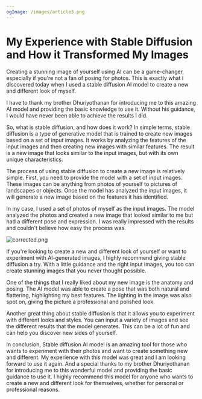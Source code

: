 ```yaml
---
ogImage: /images/article3.png
---
```



# My Experience with Stable Diffusion and How it Transformed My Images

Creating a stunning image of yourself using AI can be a game-changer, especially if you're not a fan of posing for photos. This is exactly what I discovered today when I used a stable diffusion AI model to create a new and different look of myself.

I have to thank my brother Dhuriyothanan for introducing me to this amazing AI model and providing the basic knowledge to use it. Without his guidance, I would have never been able to achieve the results I did.

So, what is stable diffusion, and how does it work? In simple terms, stable diffusion is a type of generative model that is trained to create new images based on a set of input images. It works by analyzing the features of the input images and then creating new images with similar features. The result is a new image that looks similar to the input images, but with its own unique characteristics.

The process of using stable diffusion to create a new image is relatively simple. First, you need to provide the model with a set of input images. These images can be anything from photos of yourself to pictures of landscapes or objects. Once the model has analyzed the input images, it will generate a new image based on the features it has identified.

In my case, I used a set of photos of myself as the input images. The model analyzed the photos and created a new image that looked similar to me but had a different pose and expression. I was really impressed with the results and couldn't believe how easy the process was.

![corrected.png](/images/my-experience-with-stable-diffusion-and-how-it-transformed-my-images.png)

If you're looking to create a new and different look of yourself or want to experiment with AI-generated images, I highly recommend giving stable diffusion a try. With a little guidance and the right input images, you too can create stunning images that you never thought possible.

One of the things that I really liked about my new image is the anatomy and posing. The AI model was able to create a pose that was both natural and flattering, highlighting my best features. The lighting in the image was also spot on, giving the picture a professional and polished look.

Another great thing about stable diffusion is that it allows you to experiment with different looks and styles. You can input a variety of images and see the different results that the model generates. This can be a lot of fun and can help you discover new sides of yourself.

In conclusion, Stable diffusion AI model is an amazing tool for those who wants to experiment with their photos and want to create something new and different. My experience with this model was great and I am looking forward to use it again. And a special thanks to my brother Dhuriyothanan for introducing me to this wonderful model and providing the basic guidance to use it. I highly recommend this model for anyone who wants to create a new and different look for themselves, whether for personal or professional reasons.